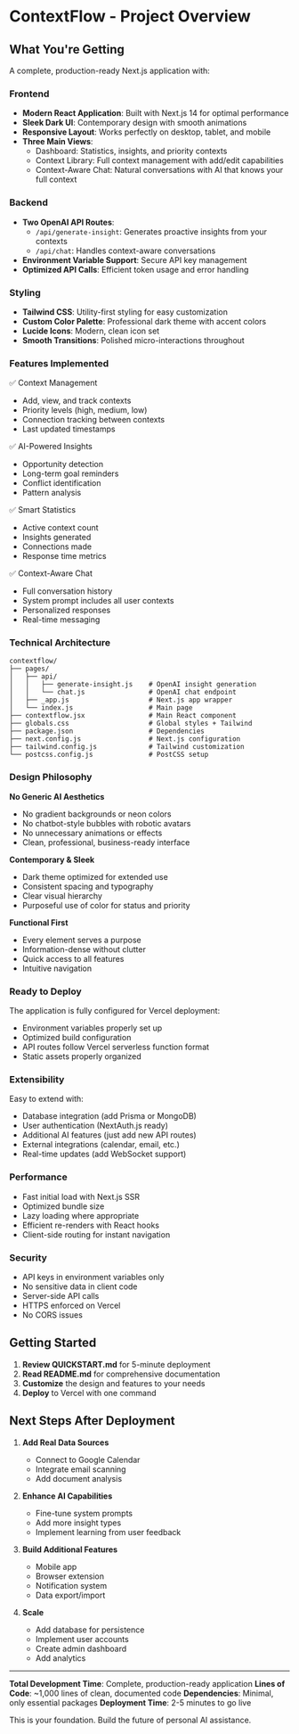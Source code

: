 # ContextFlow - Project Overview

## What You're Getting

A complete, production-ready Next.js application with:

### Frontend
- **Modern React Application**: Built with Next.js 14 for optimal performance
- **Sleek Dark UI**: Contemporary design with smooth animations
- **Responsive Layout**: Works perfectly on desktop, tablet, and mobile
- **Three Main Views**:
  - Dashboard: Statistics, insights, and priority contexts
  - Context Library: Full context management with add/edit capabilities
  - Context-Aware Chat: Natural conversations with AI that knows your full context

### Backend
- **Two OpenAI API Routes**:
  - `/api/generate-insight`: Generates proactive insights from your contexts
  - `/api/chat`: Handles context-aware conversations
- **Environment Variable Support**: Secure API key management
- **Optimized API Calls**: Efficient token usage and error handling

### Styling
- **Tailwind CSS**: Utility-first styling for easy customization
- **Custom Color Palette**: Professional dark theme with accent colors
- **Lucide Icons**: Modern, clean icon set
- **Smooth Transitions**: Polished micro-interactions throughout

### Features Implemented

✅ Context Management
  - Add, view, and track contexts
  - Priority levels (high, medium, low)
  - Connection tracking between contexts
  - Last updated timestamps

✅ AI-Powered Insights
  - Opportunity detection
  - Long-term goal reminders
  - Conflict identification
  - Pattern analysis

✅ Smart Statistics
  - Active context count
  - Insights generated
  - Connections made
  - Response time metrics

✅ Context-Aware Chat
  - Full conversation history
  - System prompt includes all user contexts
  - Personalized responses
  - Real-time messaging

### Technical Architecture

```
contextflow/
├── pages/
│   ├── api/
│   │   ├── generate-insight.js    # OpenAI insight generation
│   │   └── chat.js                # OpenAI chat endpoint
│   ├── _app.js                    # Next.js app wrapper
│   └── index.js                   # Main page
├── contextflow.jsx                # Main React component
├── globals.css                    # Global styles + Tailwind
├── package.json                   # Dependencies
├── next.config.js                 # Next.js configuration
├── tailwind.config.js             # Tailwind customization
└── postcss.config.js              # PostCSS setup
```

### Design Philosophy

**No Generic AI Aesthetics**
- No gradient backgrounds or neon colors
- No chatbot-style bubbles with robotic avatars
- No unnecessary animations or effects
- Clean, professional, business-ready interface

**Contemporary & Sleek**
- Dark theme optimized for extended use
- Consistent spacing and typography
- Clear visual hierarchy
- Purposeful use of color for status and priority

**Functional First**
- Every element serves a purpose
- Information-dense without clutter
- Quick access to all features
- Intuitive navigation

### Ready to Deploy

The application is fully configured for Vercel deployment:
- Environment variables properly set up
- Optimized build configuration
- API routes follow Vercel serverless function format
- Static assets properly organized

### Extensibility

Easy to extend with:
- Database integration (add Prisma or MongoDB)
- User authentication (NextAuth.js ready)
- Additional AI features (just add new API routes)
- External integrations (calendar, email, etc.)
- Real-time updates (add WebSocket support)

### Performance

- Fast initial load with Next.js SSR
- Optimized bundle size
- Lazy loading where appropriate
- Efficient re-renders with React hooks
- Client-side routing for instant navigation

### Security

- API keys in environment variables only
- No sensitive data in client code
- Server-side API calls
- HTTPS enforced on Vercel
- No CORS issues

## Getting Started

1. **Review QUICKSTART.md** for 5-minute deployment
2. **Read README.md** for comprehensive documentation
3. **Customize** the design and features to your needs
4. **Deploy** to Vercel with one command

## Next Steps After Deployment

1. **Add Real Data Sources**
   - Connect to Google Calendar
   - Integrate email scanning
   - Add document analysis

2. **Enhance AI Capabilities**
   - Fine-tune system prompts
   - Add more insight types
   - Implement learning from user feedback

3. **Build Additional Features**
   - Mobile app
   - Browser extension
   - Notification system
   - Data export/import

4. **Scale**
   - Add database for persistence
   - Implement user accounts
   - Create admin dashboard
   - Add analytics

---

**Total Development Time**: Complete, production-ready application
**Lines of Code**: ~1,000 lines of clean, documented code
**Dependencies**: Minimal, only essential packages
**Deployment Time**: 2-5 minutes to go live

This is your foundation. Build the future of personal AI assistance.
